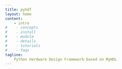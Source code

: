 ```yaml
---
title: pyhdf
layout: home
content:
    - intro
#    - concepts 
#    - install
#    - module
#    - details
#    - tutorials
#    - faqs
tagline:
    Python Hardware Design Framework based on MyHDL
---
```

